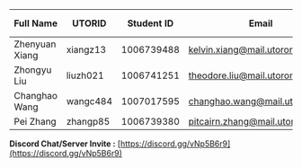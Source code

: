 | Full Name      | UTORID   | Student ID | Email                         | Best Way to Contact | Discord Username |
| -------------- | -------- | ---------- | ----------------------------- | ------------------- | ---------------- |
| Zhenyuan Xiang | xiangz13 | 1006739488 | kelvin.xiang@mail.utoronto.ca | Email               | Tofu#7832        |
| Zhongyu Liu | liuzh021 | 1006741251 | theodore.liu@mail.utoronto.ca | 6472371852              | Ted Liu#4488       |
| Changhao Wang | wangc484 | 1007017595 | changhao.wang@mail.utoronto.ca | 2268681938              | Terminator#1228      |
| Pei Zhang      | zhangp85 | 1006739380 | pitcairn.zhang@mail.utoronto.ca | Discord           | PitcairnHotdog#2322 |


**Discord Chat/Server Invite :** [https://discord.gg/vNp5B6r9](https://discord.gg/vNp5B6r9)
